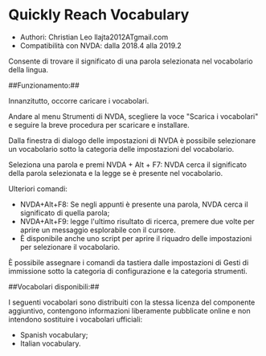 # Quickly Reach Vocabulary #

*	Authori: Christian Leo llajta2012ATgmail.com
*	Compatibilità con NVDA: dalla 2018.4 alla  2019.2

Consente di trovare il significato di una parola selezionata nel vocabolario della lingua.

##Funzionamento:##

Innanzitutto, occorre caricare  i vocabolari.

Andare al  menu Strumenti di NVDA, scegliere la voce  "Scarica i vocabolari" e seguire la breve procedura per scaricare e installare.

Dalla finestra di dialogo delle impostazioni di NVDA è possibile selezionare un vocabolario sotto la categoria delle impostazioni del vocabolario.

Seleziona una parola e premi NVDA + Alt + F7: NVDA cerca il significato della parola selezionata e la legge se è presente nel vocabolario.

Ulteriori  comandi:

*	NVDA+Alt+F8: Se negli appunti è presente una parola, NVDA cerca il significato di quella parola;
*	NVDA+Alt+F9: legge l'ultimo risultato di ricerca, premere due volte per aprire un messaggio esplorabile con il cursore.
*	È disponibile anche uno script per aprire il riquadro delle impostazioni per selezionare  il  vocabolario.

È possibile assegnare i comandi da tastiera dalle impostazioni di Gesti di immissione sotto  la categoria di configurazione e la categoria strumenti.

##Vocabolari disponibili:##

I seguenti vocabolari sono distribuiti con la stessa licenza del componente aggiuntivo, contengono informazioni liberamente pubblicate online e non intendono sostituire i vocabolari ufficiali:

*	Spanish vocabulary;
*	Italian vocabulary.

